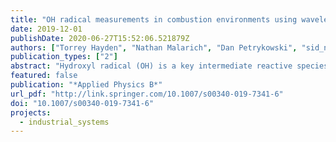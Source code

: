 ```yaml
---
title: "OH radical measurements in combustion environments using wavelength modulation spectroscopy and dual-frequency comb spectroscopy near 1491 nm"
date: 2019-12-01
publishDate: 2020-06-27T15:52:06.521879Z
authors: ["Torrey Hayden", "Nathan Malarich", "Dan Petrykowski", "sid_nigam", "jason_christopher", "caelan_lapointe", "nick_wimer", "peter_hamlington", "greg_rieker"]
publication_types: ["2"]
abstract: "Hydroxyl radical (OH) is a key intermediate reactive species during combustion processes relevant to power production, transportation, and manufacturing. We demonstrate an OH sensor based on in situ laser absorption spectroscopy for deployment in industrial conditions. The sensor relies on telecommunications-fiber-coupled, tunable-diode-laser absorption spectroscopy of an OH transition near 1491 nm. By employing wavelength modulation spectroscopy, the sensor is capable of in situ, quantitative detection of OH down to mole fraction values of 1­ 0−5 over a 75-cm pathlength. To increase the accuracy of the OH sensor, we perform the first dual-comb spectroscopy measurement above a flame and use the results to create an absorption database of water vapor transitions from 1489.2 to 1492.5 nm at temperatures up to 2165 K. The database is included in the analysis procedure for the tunable diode laser sensor to account for the water vapor absorption that overlaps with the OH absorption. The utility of the laser sensor is demonstrated by characterizing the concentration of OH radical above a catalytic combustor under different operating conditions."
featured: false
publication: "*Applied Physics B*"
url_pdf: "http://link.springer.com/10.1007/s00340-019-7341-6"
doi: "10.1007/s00340-019-7341-6"
projects:
  - industrial_systems
---
```



